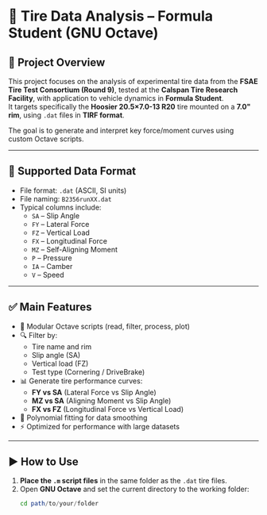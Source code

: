 # 🏁 Tire Data Analysis – Formula Student (GNU Octave)

## 📌 Project Overview

This project focuses on the analysis of experimental tire data from the **FSAE Tire Test Consortium (Round 9)**, tested at the **Calspan Tire Research Facility**, with application to vehicle dynamics in **Formula Student**.  
It targets specifically the **Hoosier 20.5×7.0-13 R20** tire mounted on a **7.0" rim**, using `.dat` files in **TIRF format**.

The goal is to generate and interpret key force/moment curves using custom Octave scripts.

---

## 📂 Supported Data Format

- File format: `.dat` (ASCII, SI units)  
- File naming: `B2356runXX.dat`  
- Typical columns include:  
  - `SA` – Slip Angle  
  - `FY` – Lateral Force  
  - `FZ` – Vertical Load  
  - `FX` – Longitudinal Force  
  - `MZ` – Self-Aligning Moment  
  - `P` – Pressure  
  - `IA` – Camber  
  - `V` – Speed

---

## ✅ Main Features

- 🧠 Modular Octave scripts (read, filter, process, plot)
- 🔍 Filter by:
  - Tire name and rim
  - Slip angle (SA)
  - Vertical load (FZ)
  - Test type (Cornering / DriveBrake)
- 📊 Generate tire performance curves:
  - **FY vs SA** (Lateral Force vs Slip Angle)
  - **MZ vs SA** (Aligning Moment vs Slip Angle)
  - **FX vs FZ** (Longitudinal Force vs Vertical Load)
- 🧮 Polynomial fitting for data smoothing
- ⚡ Optimized for performance with large datasets

---

## ▶️ How to Use

1. **Place the `.m` script files** in the same folder as the `.dat` tire files.  
2. Open **GNU Octave** and set the current directory to the working folder:
   ```octave
   cd path/to/your/folder
